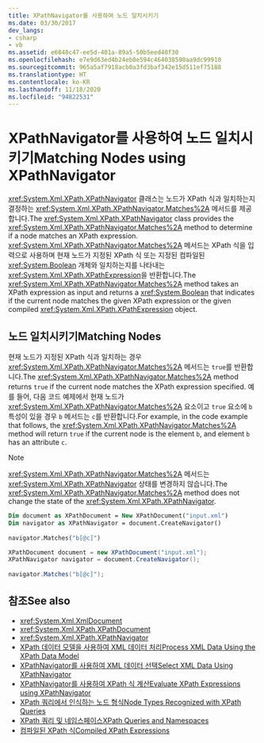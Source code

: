 ```yaml
---
title: XPathNavigator를 사용하여 노드 일치시키기
ms.date: 03/30/2017
dev_langs:
- csharp
- vb
ms.assetid: e6848c47-ee5d-401a-89a5-50b5eed40f30
ms.openlocfilehash: e7e9d63ed4b24eb0e594c464038590aa9dc99910
ms.sourcegitcommit: 965a5af7918acb0a3fd3baf342e15d511ef75188
ms.translationtype: HT
ms.contentlocale: ko-KR
ms.lasthandoff: 11/18/2020
ms.locfileid: "94822531"
---
```

# <a name="matching-nodes-using-xpathnavigator"></a><span data-ttu-id="af23e-102">XPathNavigator를 사용하여 노드 일치시키기</span><span class="sxs-lookup"><span data-stu-id="af23e-102">Matching Nodes using XPathNavigator</span></span>
<span data-ttu-id="af23e-103"><xref:System.Xml.XPath.XPathNavigator> 클래스는 노드가 XPath 식과 일치하는지 결정하는 <xref:System.Xml.XPath.XPathNavigator.Matches%2A> 메서드를 제공합니다.</span><span class="sxs-lookup"><span data-stu-id="af23e-103">The <xref:System.Xml.XPath.XPathNavigator> class provides the <xref:System.Xml.XPath.XPathNavigator.Matches%2A> method to determine if a node matches an XPath expression.</span></span> <span data-ttu-id="af23e-104"><xref:System.Xml.XPath.XPathNavigator.Matches%2A> 메서드는 XPath 식을 입력으로 사용하며 현재 노드가 지정된 XPath 식 또는 지정된 컴파일된 <xref:System.Boolean> 개체와 일치하는지를 나타내는 <xref:System.Xml.XPath.XPathExpression>을 반환합니다.</span><span class="sxs-lookup"><span data-stu-id="af23e-104">The <xref:System.Xml.XPath.XPathNavigator.Matches%2A> method takes an XPath expression as input and returns a <xref:System.Boolean> that indicates if the current node matches the given XPath expression or the given compiled <xref:System.Xml.XPath.XPathExpression> object.</span></span>  
  
## <a name="matching-nodes"></a><span data-ttu-id="af23e-105">노드 일치시키기</span><span class="sxs-lookup"><span data-stu-id="af23e-105">Matching Nodes</span></span>  
 <span data-ttu-id="af23e-106">현재 노드가 지정된 XPath 식과 일치하는 경우 <xref:System.Xml.XPath.XPathNavigator.Matches%2A> 메서드는 `true`를 반환합니다.</span><span class="sxs-lookup"><span data-stu-id="af23e-106">The <xref:System.Xml.XPath.XPathNavigator.Matches%2A> method returns `true` if the current node matches the XPath expression specified.</span></span> <span data-ttu-id="af23e-107">예를 들어, 다음 코드 예제에서 현재 노드가 <xref:System.Xml.XPath.XPathNavigator.Matches%2A> 요소이고 `true` 요소에 `b` 특성이 있을 경우 `b` 메서드는 `c`를 반환합니다.</span><span class="sxs-lookup"><span data-stu-id="af23e-107">For example, in the code example that follows, the <xref:System.Xml.XPath.XPathNavigator.Matches%2A> method will return `true` if the current node is the element `b`, and element `b` has an attribute `c`.</span></span>  
  
> [!NOTE]
> <span data-ttu-id="af23e-108"><xref:System.Xml.XPath.XPathNavigator.Matches%2A> 메서드는 <xref:System.Xml.XPath.XPathNavigator> 상태를 변경하지 않습니다.</span><span class="sxs-lookup"><span data-stu-id="af23e-108">The <xref:System.Xml.XPath.XPathNavigator.Matches%2A> method does not change the state of the <xref:System.Xml.XPath.XPathNavigator>.</span></span>  
  
```vb  
Dim document as XPathDocument = New XPathDocument("input.xml")  
Dim navigator as XPathNavigator = document.CreateNavigator()  
  
navigator.Matches("b[@c]")  
```  
  
```csharp  
XPathDocument document = new XPathDocument("input.xml");  
XPathNavigator navigator = document.CreateNavigator();  
  
navigator.Matches("b[@c]");  
```  
  
## <a name="see-also"></a><span data-ttu-id="af23e-109">참조</span><span class="sxs-lookup"><span data-stu-id="af23e-109">See also</span></span>

- <xref:System.Xml.XmlDocument>
- <xref:System.Xml.XPath.XPathDocument>
- <xref:System.Xml.XPath.XPathNavigator>
- [<span data-ttu-id="af23e-110">XPath 데이터 모델을 사용하여 XML 데이터 처리</span><span class="sxs-lookup"><span data-stu-id="af23e-110">Process XML Data Using the XPath Data Model</span></span>](process-xml-data-using-the-xpath-data-model.md)
- [<span data-ttu-id="af23e-111">XPathNavigator를 사용하여 XML 데이터 선택</span><span class="sxs-lookup"><span data-stu-id="af23e-111">Select XML Data Using XPathNavigator</span></span>](select-xml-data-using-xpathnavigator.md)
- [<span data-ttu-id="af23e-112">XPathNavigator를 사용하여 XPath 식 계산</span><span class="sxs-lookup"><span data-stu-id="af23e-112">Evaluate XPath Expressions using XPathNavigator</span></span>](evaluate-xpath-expressions-using-xpathnavigator.md)
- [<span data-ttu-id="af23e-113">XPath 쿼리에서 인식하는 노드 형식</span><span class="sxs-lookup"><span data-stu-id="af23e-113">Node Types Recognized with XPath Queries</span></span>](node-types-recognized-with-xpath-queries.md)
- [<span data-ttu-id="af23e-114">XPath 쿼리 및 네임스페이스</span><span class="sxs-lookup"><span data-stu-id="af23e-114">XPath Queries and Namespaces</span></span>](xpath-queries-and-namespaces.md)
- [<span data-ttu-id="af23e-115">컴파일된 XPath 식</span><span class="sxs-lookup"><span data-stu-id="af23e-115">Compiled XPath Expressions</span></span>](compiled-xpath-expressions.md)
